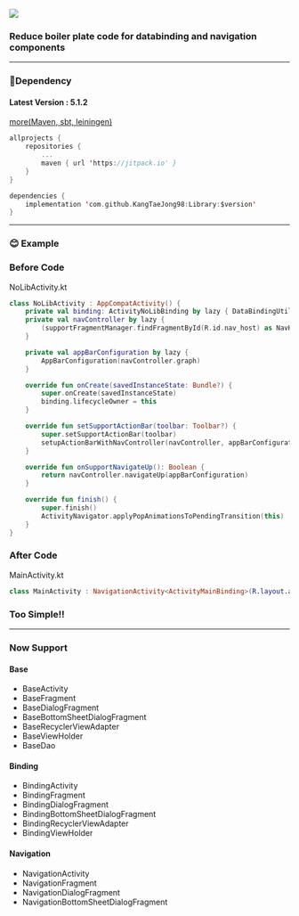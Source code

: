 [![](https://jitpack.io/v/KangTaeJong98/Library.svg)](https://jitpack.io/#KangTaeJong98/Library)

### Reduce boiler plate code for databinding and navigation components
***
### 🐘Dependency
#### Latest Version : 5.1.2
[more(Maven, sbt, leiningen)](https://jitpack.io/#KangTaeJong98/Library)
```kotlin
allprojects {
    repositories {
        ...
        maven { url 'https://jitpack.io' }
    }
}
```
```kotlin
dependencies {
    implementation 'com.github.KangTaeJong98:Library:$version'
}
```
***
### 😊 Example
### Before Code
NoLibActivity.kt
```kotlin
class NoLibActivity : AppCompatActivity() {
    private val binding: ActivityNoLibBinding by lazy { DataBindingUtil.setContentView(this, R.layout.activity_no_lib) }
    private val navController by lazy {
        (supportFragmentManager.findFragmentById(R.id.nav_host) as NavHostFragment).navController
    }

    private val appBarConfiguration by lazy {
        AppBarConfiguration(navController.graph)
    }

    override fun onCreate(savedInstanceState: Bundle?) {
        super.onCreate(savedInstanceState)
        binding.lifecycleOwner = this
    }

    override fun setSupportActionBar(toolbar: Toolbar?) {
        super.setSupportActionBar(toolbar)
        setupActionBarWithNavController(navController, appBarConfiguration)
    }

    override fun onSupportNavigateUp(): Boolean {
        return navController.navigateUp(appBarConfiguration)
    }

    override fun finish() {
        super.finish()
        ActivityNavigator.applyPopAnimationsToPendingTransition(this)
    }
}
```

### After Code
MainActivity.kt
```kotlin
class MainActivity : NavigationActivity<ActivityMainBinding>(R.layout.activity_main)
```

### Too Simple!!
***
### Now Support
#### Base
* BaseActivity
* BaseFragment
* BaseDialogFragment
* BaseBottomSheetDialogFragment
* BaseRecyclerViewAdapter
* BaseViewHolder
* BaseDao

#### Binding
* BindingActivity
* BindingFragment
* BindingDialogFragment
* BindingBottomSheetDialogFragment
* BindingRecyclerViewAdapter
* BindingViewHolder

#### Navigation
* NavigationActivity
* NavigationFragment
* NavigationDialogFragment
* NavigationBottomSheetDialogFragment
